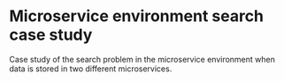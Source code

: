 # Microservice environment search case study

Case study of the search problem in the microservice environment when data is stored in two different microservices.
